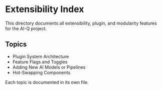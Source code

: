 # Extensibility Index

This directory documents all extensibility, plugin, and modularity features for the AI-Q project.

## Topics
- Plugin System Architecture
- Feature Flags and Toggles
- Adding New AI Models or Pipelines
- Hot-Swapping Components

Each topic is documented in its own file. 